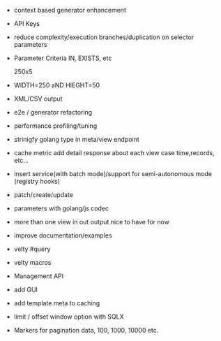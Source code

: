 - context based generator enhancement
- API Keys
- reduce complexity/execution branches/duplication on selector parameters
- Parameter Criteria IN, EXISTS, etc
  
    250x5

- WIDTH=250 aND HIEGHT=50

- XML/CSV output

- e2e / generator refactoring
- performance profiling/tuning
- strinigfy golang type in meta/view endpoint
- cache metric add detail response about each view case time,records, etc...
- insert service(with batch mode)/support for semi-autonomous mode (registry hooks)
- patch/create/update
- parameters with golang/js codec
- more than one view in out output nice to have for now
- improve documentation/examples

- velty #query
- velty macros
- Management API 
- add GUI

- add template meta to caching
- limit / offset window option with SQLX
- Markers for pagination data, 100, 1000, 10000 etc.